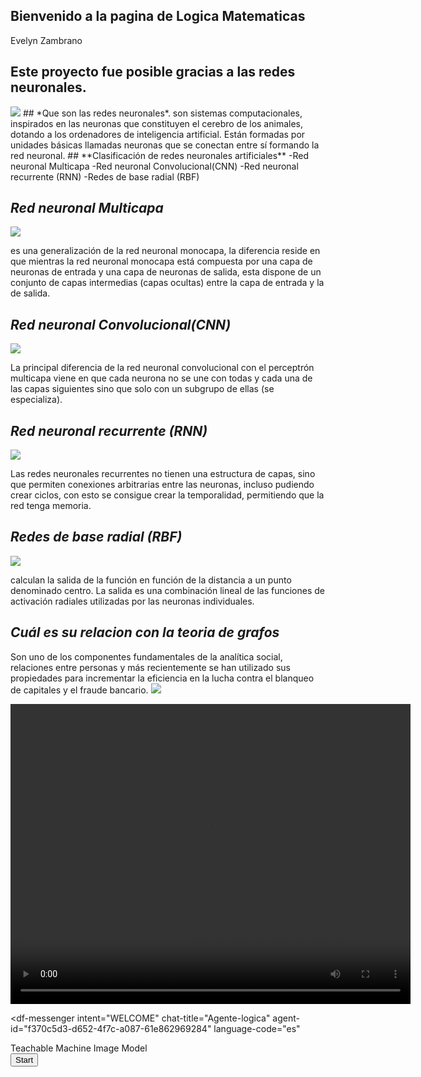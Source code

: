 ## **Bienvenido a la pagina de Logica Matematicas** 
Evelyn Zambrano
## **Este proyecto fue posible gracias  a las redes neuronales**.
  <img src="https://sites.google.com/site/mayinteligenciartificial/_/rsrc/1470337417111/unidad-4-redes-neuronales/3.jpg">
## *Que son las redes neuronales*.
son sistemas computacionales, inspirados en las neuronas que constituyen el cerebro de los animales, dotando a los ordenadores de inteligencia artificial. Están formadas por unidades básicas llamadas neuronas que se conectan entre sí formando la red neuronal.
## **Clasificación de redes neuronales artificiales**
     -Red neuronal Multicapa
     -Red neuronal Convolucional(CNN)
     -Red neuronal recurrente (RNN)
     -Redes de base radial (RBF)
     
## *Red neuronal Multicapa*
   
 <img src="https://www.diegocalvo.es/wp-content/uploads/2017/07/perceptron-multicapa.png">
 
 es una generalización de la red neuronal monocapa, la diferencia reside en que mientras la red neuronal monocapa está compuesta por una capa de neuronas de entrada y una capa de neuronas de salida, esta dispone de un conjunto de capas intermedias (capas ocultas) entre la capa de entrada y la de salida.
 
 ## *Red neuronal Convolucional(CNN)*
 
 <img src="https://www.diegocalvo.es/wp-content/uploads/2017/07/red-neuronal-convolucional-arquitectura.png">

La principal diferencia de la red neuronal convolucional con el perceptrón multicapa viene en que cada neurona no se une con todas y cada una de las capas siguientes sino que solo con un subgrupo de ellas (se especializa).

 ## *Red neuronal recurrente (RNN)*
 
  <img src="https://www.diegocalvo.es/wp-content/uploads/2017/07/red-neuronal-recurrente.png">

Las redes neuronales recurrentes no tienen una estructura de capas, sino que permiten conexiones arbitrarias entre las neuronas, incluso pudiendo crear ciclos, con esto se consigue crear la temporalidad, permitiendo que la red tenga memoria.

  ## *Redes de base radial (RBF)*
  
  <img src="https://www.diegocalvo.es/wp-content/uploads/2017/07/Redes-de-base-radial.png">

calculan la salida de la función en función de la distancia a un punto denominado centro. La salida es una combinación lineal de las funciones de activación radiales utilizadas por las neuronas individuales.
    
## *Cuál es su relacion con la teoria de grafos*
Son uno de los componentes fundamentales de la analítica social, relaciones entre personas y más recientemente se han utilizado sus propiedades para incrementar la eficiencia en la lucha contra el blanqueo de capitales y el fraude bancario.
<img src="https://revistadigital.inesem.es/informatica-y-tics/files/2017/03/Sin-t%C3%ADtulo-1.png">

<video src="https://youtu.be/6vwfT3-mBBw" width="640" height="480"></video>










<script src="https://www.gstatic.com/dialogflow-console/fast/messenger/bootstrap.js?v=1"></script>
<df-messenger
  intent="WELCOME"
  chat-title="Agente-logica"
  agent-id="f370c5d3-d652-4f7c-a087-61e862969284"
  language-code="es"
></df-messenger>
<div>Teachable Machine Image Model</div>
<button type="button" onclick="init()">Start</button>
<div id="webcam-container"></div>
<div id="label-container"></div>
<script src="https://cdn.jsdelivr.net/npm/@tensorflow/tfjs@1.3.1/dist/tf.min.js"></script>
<script src="https://cdn.jsdelivr.net/npm/@teachablemachine/image@0.8/dist/teachablemachine-image.min.js"></script>
<script type="text/javascript">
    // More API functions here:
    // https://github.com/googlecreativelab/teachablemachine-community/tree/master/libraries/image

    // the link to your model provided by Teachable Machine export panel
    const URL = "https://teachablemachine.withgoogle.com/models/RH-TmfbY9/";

    let model, webcam, labelContainer, maxPredictions;

    // Load the image model and setup the webcam
    async function init() {
        const modelURL = URL + "model.json";
        const metadataURL = URL + "metadata.json";

        // load the model and metadata
        // Refer to tmImage.loadFromFiles() in the API to support files from a file picker
        // or files from your local hard drive
        // Note: the pose library adds "tmImage" object to your window (window.tmImage)
        model = await tmImage.load(modelURL, metadataURL);
        maxPredictions = model.getTotalClasses();

        // Convenience function to setup a webcam
        const flip = true; // whether to flip the webcam
        webcam = new tmImage.Webcam(200, 200, flip); // width, height, flip
        await webcam.setup(); // request access to the webcam
        await webcam.play();
        window.requestAnimationFrame(loop);

        // append elements to the DOM
        document.getElementById("webcam-container").appendChild(webcam.canvas);
        labelContainer = document.getElementById("label-container");
        for (let i = 0; i < maxPredictions; i++) { // and class labels
            labelContainer.appendChild(document.createElement("div"));
        }
    }

    async function loop() {
        webcam.update(); // update the webcam frame
        await predict();
        window.requestAnimationFrame(loop);
    }

    // run the webcam image through the image model
    async function predict() {
        // predict can take in an image, video or canvas html element
        const prediction = await model.predict(webcam.canvas);
        for (let i = 0; i < maxPredictions; i++) {
            const classPrediction =
                prediction[i].className + ": " + prediction[i].probability.toFixed(2);
            labelContainer.childNodes[i].innerHTML = classPrediction;
        }
    }
</script>



